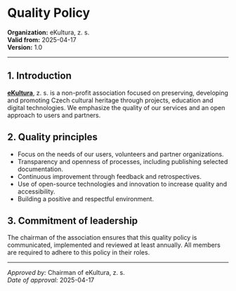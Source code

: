 # Quality Policy

**Organization:** eKultura, z. s.  
**Valid from:** 2025-04-17  
**Version:** 1.0  

---

## 1. Introduction

**[eKultura](https://ekultura.eu)**, z. s. is a non-profit association focused on preserving, developing and promoting Czech cultural heritage through projects, education and digital technologies. We emphasize the quality of our services and an open approach to users and partners.

## 2. Quality principles

- Focus on the needs of our users, volunteers and partner organizations.
- Transparency and openness of processes, including publishing selected documentation.
- Continuous improvement through feedback and retrospectives.
- Use of open-source technologies and innovation to increase quality and accessibility.
- Building a positive and respectful environment.

## 3. Commitment of leadership

The chairman of the association ensures that this quality policy is communicated, implemented and reviewed at least annually. All members are required to adhere to this policy in their roles.

---

*Approved by:* Chairman of eKultura, z. s.  
*Date of approval:* 2025-04-17
